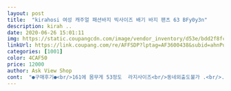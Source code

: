 ```yaml
---
layout: post 
title:  "kirahosi 여성 캐주얼 패션바지 빅사이즈 배기 바지 팬츠 63 BFy0y3n" 
description: kirah ..
date: 2020-06-26 15:01:11 
img: https://static.coupangcdn.com/image/vendor_inventory/d53e/bdd2f8fc0289b0d24269554b70f9f77da3450aece6656c566b1c22960b98.jpg 
linkUrl: https://link.coupang.com/re/AFFSDP?lptag=AF3600438&subid=ahnPublicAsk&pageKey=200971779&itemId=585244066&vendorItemId=70737480023&traceid=V0-113-09d209f2929c06a2 
categories: [1001] 
color: 4CAF50 
price: 12000 
author: Ask View Shop 
cont:  "●구매후기●<br/>161에 몸무게 53정도  라지사이즈<br/>동네외출도불가 .<br/>.<br/>그냥 집에서 입는 파자마 같음<br/>배송빠르고, 가볍고, 아주 넉넉하고, 가격좋고, 막 입기에 최고입니다^^<br/>시원하지도 않음.<br/>.<br/><br/>아무리 저렴해도 입을일 없을듯하여 반품신청하니 반품비가 상품비초과라 나옴 ㅎ<br/>얇은 홑겹바지<br/>이상한바지 집에서 입음<br/>입어보니  좀작은듯 66사이즈는 젤큰사이즈 사셔요<br/>화면과 절대다름<br/>" 
---
```

